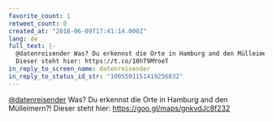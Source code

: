 ```yaml
---
favorite_count: 1
retweet_count: 0
created_at: "2018-06-09T17:41:14.000Z"
lang: de
full_text: |-
  @datenreisender Was? Du erkennst die Orte in Hamburg and den Mülleimern?!
  Dieser steht hier: https://t.co/10hT9MYoeT
in_reply_to_screen_name: datenreisender
in_reply_to_status_id_str: "1005501151419256832"
---
```


[@datenreisender](https://twitter.com/datenreisender) Was? Du erkennst die Orte
in Hamburg and den Mülleimern?! Dieser steht hier:
<https://goo.gl/maps/gnkvdJc8f232>
